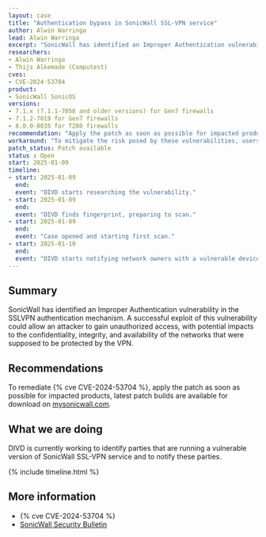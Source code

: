 ```yaml
---
layout: case
title: "Authentication bypass in SonicWall SSL-VPN service"
author: Alwin Warringa
lead: Alwin Warringa
excerpt: "SonicWall has identified an Improper Authentication vulnerability in the SSLVPN authentication mechanism that allows a remote attacker to bypass authentication, posing a serious threat by allowing attackers access to private networks"
researchers:
- Alwin Warringa
- Thijs Alkemade (Computest)
cves:
- CVE-2024-53704
product:
- SonicWall SonicOS
versions: 
- 7.1.x (7.1.1-7058 and older versions) for Gen7 firewalls
- 7.1.2-7019 for Gen7 firewalls
- 8.0.0-8035 for TZ80 firewalls
recommendation: "Apply the patch as soon as possible for impacted products"
workaround: "To mitigate the risk posed by these vulnerabilities, users should ensure that access to the SSL-VPN firewalls is limited to trusted sources, or to disable SSL-VPN access from the internet entirely"
patch_status: Patch available
status : Open
start: 2025-01-09
timeline:
- start: 2025-01-09
  end:
  event: "DIVD starts researching the vulnerability."
- start: 2025-01-09
  end:
  event: "DIVD finds fingerprint, preparing to scan."
- start: 2025-01-09
  end:
  event: "Case opened and starting first scan."
- start: 2025-01-10
  end:
  event: "DIVD starts notifying network owners with a vulnerable devices in their network."
---
```


## Summary
SonicWall has identified an Improper Authentication vulnerability in the SSLVPN authentication mechanism. A successful exploit of this vulnerability could allow an attacker to gain unauthorized access, with potential impacts to the confidentiality, integrity, and availability of the networks that were supposed to be protected by the VPN.

## Recommendations

To remediate {% cve CVE-2024-53704 %}, apply the patch as soon as possible for impacted products, latest patch builds are available for download on [mysonicwall.com](https://mysonicwall.com).

## What we are doing

DIVD is currently working to identify parties that are running a vulnerable version of SonicWall SSL-VPN service and to notify these parties. 

{% include timeline.html %}

## More information

* {% cve CVE-2024-53704 %}
* [SonicWall Security Bulletin](https://psirt.global.sonicwall.com/vuln-detail/SNWLID-2025-0003)
